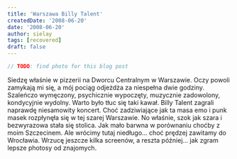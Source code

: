```yaml
---
title: 'Warszawa Billy Talent'
createdDate: '2008-06-20'
date: '2008-06-20'
author: sielay
tags: [recovered]
draft: false
---
```


```javascript
// TODO: find photo for this blog post
```

Siedzę właśnie w pizzerii na Dworcu Centralnym w Warszawie. Oczy powoli zamykają mi się, a mój pociąg odjeżdża za niespełna dwie godziny. Szaleńczo wymęczony, psychicznie wypoczęty, muzycznie zadowolony, kondycyjnie wydolny. Warto było tłuc się taki kawał. Billy Talent zagrali naprawdę niesamowity koncert. Choć zadziwiające jak ta masa emo i punk masek rozpłynęła się w tej szarej Warszawie. No właśnie, szok jak szara i bezwyrazowa stała się stolica. Jak mało barwna w porównaniu choćby z moim Szczecinem. Ale wrócimy tutaj niedługo… choć prędzej zawitamy do Wrocławia. Wrzucę jeszcze kilka screenów, a reszta później… jak zgram lepsze photosy od znajomych.
